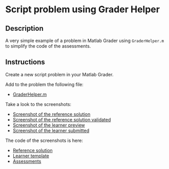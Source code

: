 # Script problem using Grader Helper

## Description

A very simple example of a problem in Matlab Grader using `GraderHelper.m` to simplify the code of the assessments.

## Instructions

Create a new script problem in your Matlab Grader.

Add to the problem the following file:

* [GraderHelper.m](../../code/grader-helper/GraderHelper.m)

Take a look to the screenshots:

* [Screenshot of the reference solution](./screenshots/screenshot_reference.png)
* [Screenshot of the reference solution validated](./screenshots/screenshot_reference_validated.png)
* [Screenshot of the learner preview](./screenshots/screenshot_learner.png)
* [Screenshot of the learner submitted](./screenshots/screenshot_learner_submitted.png)

The code of the screenshots is here:

* [Reference solution](./reference.m)
* [Learner template](./learner.m)
* [Assessments](./assessments.m)
